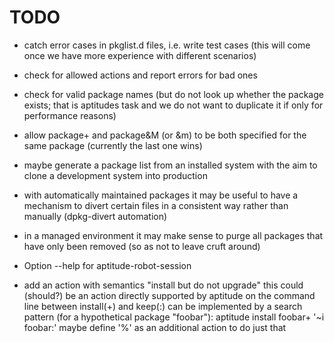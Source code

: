 # TODO

* catch error cases in pkglist.d files, i.e. write test cases
  (this will come once we have more experience with different
  scenarios)

* check for allowed actions and report errors for bad ones

* check for valid package names (but do not look up whether
  the package exists; that is aptitudes task and we do not
  want to duplicate it if only for performance reasons)

* allow package+ and package&M (or &m) to be both specified
  for the same package (currently the last one wins)

* maybe generate a package list from an installed system with
  the aim to clone a development system into production

* with automatically maintained packages it may be useful to
  have a mechanism to divert certain files in a consistent
  way rather than manually (dpkg-divert automation)

* in a managed environment it may make sense to purge all
  packages that have only been removed (so as not to leave
  cruft around)

* Option --help for aptitude-robot-session

* add an action with semantics "install but do not upgrade"
  this could (should?) be an action directly supported by
  aptitude on the command line between install(+) and keep(:)
  can be implemented by a search pattern (for a hypothetical
  package "foobar"):
  aptitude install foobar+ '~i foobar:'
  maybe define '%' as an additional action to do just that
